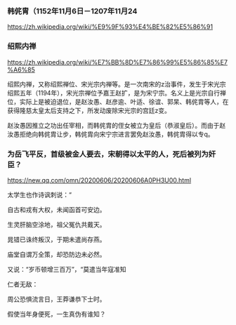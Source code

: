 ### 韩侂胄（1152年11月6日－1207年11月24
https://zh.wikipedia.org/wiki/%E9%9F%93%E4%BE%82%E5%86%91

### 绍熙内禅
https://zh.wikipedia.org/wiki/%E7%BB%8D%E7%86%99%E5%86%85%E7%A6%85

绍熙内禅，又称绍熙禅位、宋光宗内禅等。是一次南宋的z治事件，发生于宋光宗绍熙五年（1194年），宋光宗禅位予嘉王赵扩，是为宋宁宗。名义上是光宗自行禅位，实际上是被迫退位，是赵汝愚、赵彦逾、叶适、徐谊、郭杲、韩侂胄等人，在获得隆慈太皇太后支持之下，所发动废除宋光宗的宫廷z变。

赵汝愚因推立之功出任宰相，而韩侂胄的侄女被立为皇后（恭淑皇后）。而由于赵汝愚拒绝向韩侂胄让步，韩侂胄向宋宁宗进言罢免赵汝愚，韩侂胄得以专q。

### 为岳飞平反，首级被金人要去，宋朝得以太平的人，死后被列为奸臣？
https://new.qq.com/omn/20200606/20200606A0PH3U00.html

太学生也作诗讽刺说：“

自古和戎有大权，未闻函首可安边。

生灵肝脑空涂地，祖父冤仇共戴天。

晁错已诛终叛汉，于期未遣尚存燕。

庙堂自谓万全策，却恐防边未必然。

又说：“岁币顿增三百万”，“莫遣当年寇准知

仁者无敌：

周公恐惧流言日，王莽谦恭下士时。

假使当年身便死，一生真伪有谁知？
